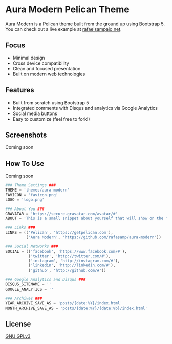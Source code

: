 # Aura Modern Pelican Theme

Aura Modern is a Pelican theme built from the ground up using Bootstrap 5. You can check out a live example at [rafaelsampaio.net](https://www.rafaelsampaio.net/).

## Focus

- Minimal design
- Cross device compatibility
- Clean and focused presentation
- Built on modern web technologies

## Features

- Built from scratch using Bootstrap 5
- Integrated comments with Disqus and analytics via Google Analytics
- Social media buttons
- Easy to customize (feel free to fork!)

## Screenshots

Coming soon

## How To Use

Coming soon

```python
### Theme Settings ###
THEME = 'themes/aura-modern'
FAVICON = 'favicon.png'
LOGO = 'logo.png'

### About You ###
GRAVATAR = 'https://secure.gravatar.com/avatar/#'
ABOUT = 'This is a small snippet about yourself that will show on the front page.'

### Links ###
LINKS = (('Pelican', 'https://getpelican.com'),
         ('Aura Modern', 'https://github.com/rafasamp/aura-modern'))

### Social Networks ###
SOCIAL = (('facebook', 'https://www.facebook.com/#'),
          ('twitter', 'http://twitter.com/#'),
          ('instagram', 'http://instagram.com/#'),
          ('linkedin', 'http://linkedin.com/#'),
          ('github', 'http://github.com/#'))

### Google Analytics and Disqus ###
DISQUS_SITENAME = ''
GOOGLE_ANALYTICS = ''

### Archives ###
YEAR_ARCHIVE_SAVE_AS = 'posts/{date:%Y}/index.html'
MONTH_ARCHIVE_SAVE_AS = 'posts/{date:%Y}/{date:%b}/index.html'
```

## License

[GNU GPLv3](LICENSE)
